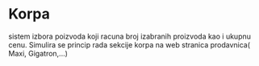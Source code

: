# Korpa
sistem izbora poizvoda koji racuna broj izabranih proizvoda kao i ukupnu cenu. Simulira se princip rada sekcije korpa na web stranica  prodavnica( Maxi, Gigatron,...)

